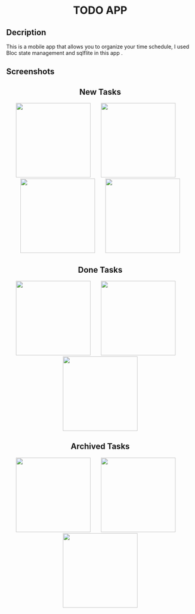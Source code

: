 <h1 align="center">
TODO APP
</h1>

<h2>
Decription
</h2>

This is a mobile app that allows you to organize your time schedule, I used Bloc state management and sqlflite in this app .

<h2>
Screenshots
</h2>

<h2 align="center">
New Tasks
</h2>

<p align = "center">
<img 
width="200"
src="https://github.com/EbrahimTarek02/Todo-_App/blob/main/Screenshots/Screenshot_1666965060.png"
>
&nbsp;&nbsp;&nbsp;&nbsp;&nbsp;
<img 
width="200"
src="https://github.com/EbrahimTarek02/Todo-_App/blob/main/Screenshots/Screenshot_1666965345.png"
>
&nbsp;&nbsp;&nbsp;&nbsp;&nbsp;
<img 
width="200"
src="https://github.com/EbrahimTarek02/Todo-_App/blob/main/Screenshots/Screenshot_1666965199.png"
>
&nbsp;&nbsp;&nbsp;&nbsp;&nbsp;
<img 
width="200"
src="https://github.com/EbrahimTarek02/Todo-_App/blob/main/Screenshots/Screenshot_1666965192.png"
>
</p>

<h2 align="center">
Done Tasks
</h2>

<p align = "center">
<img 
   width="200"
   src="https://github.com/EbrahimTarek02/Todo-_App/blob/main/Screenshots/Screenshot_1666965074.png"
>
   &nbsp;&nbsp;&nbsp;&nbsp;&nbsp;
<img 
   width="200"
   src="https://github.com/EbrahimTarek02/Todo-_App/blob/main/Screenshots/Screenshot_1666965279.png"
>
&nbsp;&nbsp;&nbsp;&nbsp;&nbsp;
<img 
   width="200"
   src="https://github.com/EbrahimTarek02/Todo-_App/blob/main/Screenshots/Screenshot_1666965284.png"
>
</p>

<h2 align="center">
Archived Tasks
</h2>

<p align = "center">
<img 
   width="200"
   src="https://github.com/EbrahimTarek02/Todo-_App/blob/main/Screenshots/Screenshot_1666965078.png"
>
   &nbsp;&nbsp;&nbsp;&nbsp;&nbsp;
   <img 
   width="200"
   src="https://github.com/EbrahimTarek02/Todo-_App/blob/main/Screenshots/Screenshot_1666965293.png"
>
&nbsp;&nbsp;&nbsp;&nbsp;&nbsp;
   <img 
   width="200"
   src="https://github.com/EbrahimTarek02/Todo-_App/blob/main/Screenshots/Screenshot_1666965296.png"
>
</p>
